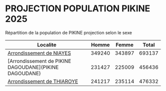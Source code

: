 # PROJECTION POPULATION PIKINE 2025
	
Répartition de la population de PIKINE projection selon le sexe
	
| Localite  | Homme | Femme | Total |
| --------- |:-----:|:-----:|:-----:|
| [Arrondissement de NIAYES](NIAYES) | 349240 | 343897 | 693137 |
| [Arrondissement de PIKINE DAGOUDANE](PIKINE DAGOUDANE) | 231427 | 225009 | 456436 |
| [Arrondissement de THIAROYE](THIAROYE) | 241217 | 235114 | 476332 |
